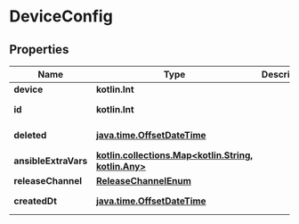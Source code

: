 
# DeviceConfig

## Properties
Name | Type | Description | Notes
------------ | ------------- | ------------- | -------------
**device** | **kotlin.Int** |  | 
**id** | **kotlin.Int** |  |  [optional] [readonly]
**deleted** | [**java.time.OffsetDateTime**](java.time.OffsetDateTime.md) |  |  [optional] [readonly]
**ansibleExtraVars** | [**kotlin.collections.Map&lt;kotlin.String, kotlin.Any&gt;**](kotlin.Any.md) |  |  [optional]
**releaseChannel** | [**ReleaseChannelEnum**](ReleaseChannelEnum.md) |  |  [optional]
**createdDt** | [**java.time.OffsetDateTime**](java.time.OffsetDateTime.md) |  |  [optional] [readonly]



